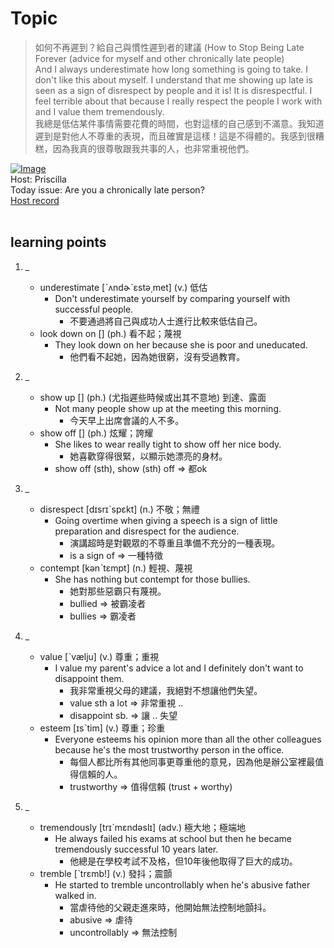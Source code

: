 # Topic

> 如何不再遲到？給自己與慣性遲到者的建議 (How to Stop Being Late Forever (advice for myself and other chronically late people) <br>
> And I always underestimate how long something is going to take. I don't like this about myself. I understand that me showing up late is seen as a sign of disrespect by people and it is! It is disrespectful. I feel terrible about that because I really respect the people I work with and I value them tremendously. <br>
> 我總是低估某件事情需要花費的時間，也對這樣的自己感到不滿意。我知道遲到是對他人不尊重的表現，而且確實是這樣！這是不得體的。我感到很糟糕，因為我真的很尊敬跟我共事的人，也非常重視他們。 <br>

[![Image](https://cdn.voicetube.com/assets/thumbnails/_pqkpfckjO0.jpg)](https://www.youtube.com/embed/_pqkpfckjO0?rel=0&showinfo=0&cc_load_policy=0&controls=1&autoplay=1&iv_load_policy=3&playsinline=1&wmode=transparent&start=30&end=48&enablejsapi=1&origin=https://tw.voicetube.com&widgetid=1)<br>
Host: Priscilla
<br>Today issue: Are you a chronically late person?
<br>
[Host record](https://cdn.voicetube.com/tmp/everyday_records/priscilla.huang/2458.mp3)
<br><br>
## learning points
1. _
	* underestimate [ˋʌndɚˋɛstə͵met] (v.) 低估
		- Don't underestimate yourself by comparing yourself with successful people.
			+ 不要通過將自己與成功人士進行比較來低估自己。
	* look down on [] (ph.) 看不起；蔑視
		- They look down on her because she is poor and uneducated.
			+ 他們看不起她，因為她很窮，沒有受過教育。

2. _
	* show up  [] (ph.) (尤指遲些時候或出其不意地) 到達、露面
		- Not many people show up at the meeting this morning.
			+ 今天早上出席會議的人不多。
	* show off [] (ph.) 炫耀；誇耀
		- She likes to wear really tight to show off her nice body.
			+ 她喜歡穿得很緊，以顯示她漂亮的身材。
		- show off (sth), show (sth) off => 都ok

3. _
	* disrespect [dɪsrɪˋspɛkt] (n.) 不敬；無禮
		- Going overtime when giving a speech is a sign of little preparation and disrespect for the audience.
			+ 演講超時是對觀眾的不尊重且準備不充分的一種表現。
			+ is a sign of => 一種特徵
	* contempt [kənˋtɛmpt] (n.) 輕視、蔑視
		- She has nothing but contempt for those bullies.
			+ 她對那些惡霸只有蔑視。
			+ bullied => 被霸凌者
			+ bullies => 霸凌者

4. _
	* value [ˋvælju] (v.) 尊重；重視
		- I value my parent's advice a lot and I definitely don't want to disappoint them.
			+ 我非常重視父母的建議，我絕對不想讓他們失望。
			+ value sth a lot => 非常重視 ..
			+ disappoint sb. => 讓 .. 失望
	* esteem [ɪsˋtim] (v.) 尊重；珍重
		- Everyone esteems his opinion more than all the other colleagues because he's the most trustworthy person in the office.
			+ 每個人都比所有其他同事更尊重他的意見，因為他是辦公室裡最值得信賴的人。
			+ trustworthy => 值得信賴 (trust + worthy)

5. _
	* tremendously [trɪˋmɛndəslɪ] (adv.) 極大地；極端地
		- He always failed his exams at school but then he became tremendously successful 10 years later.
			+ 他總是在學校考試不及格，但10年後他取得了巨大的成功。
	* tremble [ˋtrɛmb!] (v.) 發抖；震顫
		- He started to tremble uncontrollably when he's abusive father walked in.
			+ 當虐待他的父親走進來時，他開始無法控制地顫抖。
			+ abusive => 虐待
			+ uncontrollably => 無法控制
